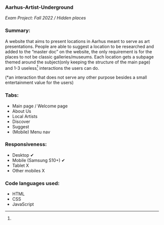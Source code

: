 ### Aarhus-Artist-Underground
*Exam Project: Fall 2022 / Hidden places*

### Summary:
   A website that aims to present locations in Aarhus meant to serve as art presentations. People are able to suggest a location to be researched and added to the “master doc” on the website, the only requirement is for the places to not be classic galleries/museums.
    Each location gets a subpage themed around the subject(only keeping the structure of the main page) and 1-3 useless[^note] interactions the users can do.
[^note]:
(*an interaction that does not serve any other purpose besides a small entertainment value for the users)

### Tabs:
+ Main page / Welcome page
+ About Us
+ Local Artists
+ Discover
+ Suggest
+ (Mobile) Menu nav

### Responsiveness:
+ Desktop ✔
+ Mobile (Samsung S10+) ✔
+ Tablet X
+ Other mobiles X

### Code languages used:
+ HTML
+ CSS
+ JavaScript
